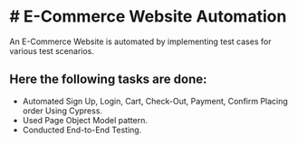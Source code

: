 
# # E-Commerce Website Automation  

An E-Commerce Website is automated by implementing test cases for various test scenarios.

## Here the following tasks are done:

- Automated Sign Up, Login, Cart, Check-Out, Payment, Confirm Placing order Using Cypress.
- Used Page Object Model pattern.
- Conducted End-to-End Testing.



